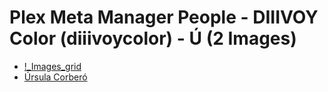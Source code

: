 # Plex Meta Manager People - DIIIVOY Color (diiivoycolor) - Ú (2 Images)

* [!_Images_grid](https://raw.githubusercontent.com/meisnate12/Plex-Meta-Manager-People-diiivoycolor/master/Ú/Images/%21_Images_grid.jpg)
* [Úrsula Corberó](https://raw.githubusercontent.com/meisnate12/Plex-Meta-Manager-People-diiivoycolor/master/Ú/Images/%C3%9Arsula%20Corber%C3%B3.jpg)